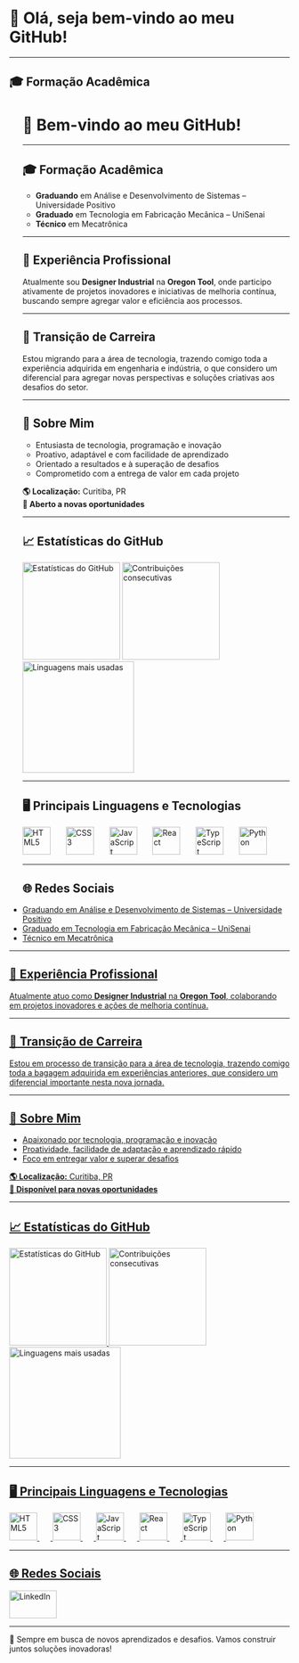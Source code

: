 <h1 align="left">👋 Olá, seja bem-vindo ao meu GitHub!</h1>

---

<h2 align="left">🎓 Formação Acadêmica</h2>

<ul><h1 align="left">👋 Bem-vindo ao meu GitHub!</h1>

---

<h2 align="left">🎓 Formação Acadêmica</h2>

<ul>
  <li><strong>Graduando</strong> em Análise e Desenvolvimento de Sistemas – Universidade Positivo</li>
  <li><strong>Graduado</strong> em Tecnologia em Fabricação Mecânica – UniSenai</li>
  <li><strong>Técnico</strong> em Mecatrônica</li>
</ul>

---

<h2 align="left">💼 Experiência Profissional</h2>

<p>
  Atualmente sou <strong>Designer Industrial</strong> na <strong>Oregon Tool</strong>, onde participo ativamente de projetos inovadores e iniciativas de melhoria contínua, buscando sempre agregar valor e eficiência aos processos.
</p>

---

<h2 align="left">🔄 Transição de Carreira</h2>

<p>
  Estou migrando para a área de tecnologia, trazendo comigo toda a experiência adquirida em engenharia e indústria, o que considero um diferencial para agregar novas perspectivas e soluções criativas aos desafios do setor.
</p>

---

<h2 align="left">🚀 Sobre Mim</h2>

<ul>
  <li>Entusiasta de tecnologia, programação e inovação</li>
  <li>Proativo, adaptável e com facilidade de aprendizado</li>
  <li>Orientado a resultados e à superação de desafios</li>
  <li>Comprometido com a entrega de valor em cada projeto</li>
</ul>

<p>
  <strong>🌎 Localização:</strong> Curitiba, PR <br>
  <strong>🔗 Aberto a novas oportunidades</strong>
</p>

---

<h2 align="left">📈 Estatísticas do GitHub</h2>

<div align="left">
  <img src="https://github-readme-stats.vercel.app/api?username=Alexandre2552&hide_title=false&hide_rank=true&show_icons=true&include_all_commits=true&count_private=true&disable_animations=false&theme=dracula&locale=en&hide_border=true" height="175" alt="Estatísticas do GitHub" />
  <img src="https://streak-stats.demolab.com?user=Alexandre2552&locale=en&mode=daily&theme=dracula&hide_border=true&border_radius=5" height="175" alt="Contribuições consecutivas" />
  <img src="https://github-readme-stats.vercel.app/api/top-langs?username=Alexandre2552&locale=en&hide_title=false&layout=compact&card_width=320&langs_count=10&theme=dracula&hide_border=true" height="200" alt="Linguagens mais usadas" />
</div>

---

<h2 align="left">🖥️ Principais Linguagens e Tecnologias</h2>

<div align="left">
  <img src="https://cdn.jsdelivr.net/gh/devicons/devicon/icons/html5/html5-original.svg" height="50" alt="HTML5" />
  <img width="20" />
  <img src="https://cdn.jsdelivr.net/gh/devicons/devicon/icons/css3/css3-original.svg" height="50" alt="CSS3" />
  <img width="20" />
  <img src="https://cdn.jsdelivr.net/gh/devicons/devicon/icons/javascript/javascript-original.svg" height="50" alt="JavaScript" />
  <img width="20" />
  <img src="https://cdn.jsdelivr.net/gh/devicons/devicon/icons/react/react-original.svg" height="50" alt="React" />
  <img width="20" />
  <img src="https://cdn.jsdelivr.net/gh/devicons/devicon/icons/typescript/typescript-original.svg" height="50" alt="TypeScript" />
  <img width="20" />
  <img src="https://cdn.jsdelivr.net/gh/devicons/devicon/icons/python/python-original.svg" height="50" alt="Python" />
</div>

---

<h2 align="left">🌐 Redes Sociais</h2>

<div align="left">
  <a href="https://www.linkedin.com/in/alexandreluizalmeida/" target="_blank">

  <li>Graduando em Análise e Desenvolvimento de Sistemas – Universidade Positivo</li>
  <li>Graduado em Tecnologia em Fabricação Mecânica – UniSenai</li>
  <li>Técnico em Mecatrônica</li>
</ul>

---

<h2 align="left">💼 Experiência Profissional</h2>

<p>
  Atualmente atuo como <strong>Designer Industrial</strong> na <strong>Oregon Tool</strong>, colaborando em projetos inovadores e ações de melhoria contínua.
</p>

---

<h2 align="left">🔄 Transição de Carreira</h2>

<p>
  Estou em processo de transição para a área de tecnologia, trazendo comigo toda a bagagem adquirida em experiências anteriores, que considero um diferencial importante nesta nova jornada.
</p>

---

<h2 align="left">🚀 Sobre Mim</h2>

<ul>
  <li>Apaixonado por tecnologia, programação e inovação</li>
  <li>Proatividade, facilidade de adaptação e aprendizado rápido</li>
  <li>Foco em entregar valor e superar desafios</li>
</ul>

<p>
  <strong>🌎 Localização:</strong> Curitiba, PR <br>
  <strong>🔗 Disponível para novas oportunidades</strong>
</p>

---

<h2 align="left">📈 Estatísticas do GitHub</h2>

<div align="left">
  <img src="https://github-readme-stats.vercel.app/api?username=Alexandre2552&hide_title=false&hide_rank=true&show_icons=true&include_all_commits=true&count_private=true&disable_animations=false&theme=dracula&locale=en&hide_border=true" height="175" alt="Estatísticas do GitHub" />
  <img src="https://streak-stats.demolab.com?user=Alexandre2552&locale=en&mode=daily&theme=dracula&hide_border=true&border_radius=5" height="175" alt="Contribuições consecutivas" />
  <img src="https://github-readme-stats.vercel.app/api/top-langs?username=Alexandre2552&locale=en&hide_title=false&layout=compact&card_width=320&langs_count=10&theme=dracula&hide_border=true" height="200" alt="Linguagens mais usadas" />
</div>

---

<h2 align="left">🖥️ Principais Linguagens e Tecnologias</h2>

<div align="left">
  <img src="https://cdn.jsdelivr.net/gh/devicons/devicon/icons/html5/html5-original.svg" height="50" alt="HTML5" />
  <img width="20" />
  <img src="https://cdn.jsdelivr.net/gh/devicons/devicon/icons/css3/css3-original.svg" height="50" alt="CSS3" />
  <img width="20" />
  <img src="https://cdn.jsdelivr.net/gh/devicons/devicon/icons/javascript/javascript-original.svg" height="50" alt="JavaScript" />
  <img width="20" />
  <img src="https://cdn.jsdelivr.net/gh/devicons/devicon/icons/react/react-original.svg" height="50" alt="React" />
  <img width="20" />
  <img src="https://cdn.jsdelivr.net/gh/devicons/devicon/icons/typescript/typescript-original.svg" height="50" alt="TypeScript" />
  <img width="20" />
  <img src="https://cdn.jsdelivr.net/gh/devicons/devicon/icons/python/python-original.svg" height="50" alt="Python" />
</div>

---

<h2 align="left">🌐 Redes Sociais</h2>

<div align="left">
  <a href="https://www.linkedin.com/in/alexandreluizalmeida/" target="_blank">
    <img src="https://raw.githubusercontent.com/maurodesouza/profile-readme-generator/master/src/assets/icons/social/linkedin/default.svg" width="85" height="50" alt="LinkedIn" />
  </a>
</div>

---

<p align="left">🚀 Sempre em busca de novos aprendizados e desafios. Vamos construir juntos soluções inovadoras!</p>
